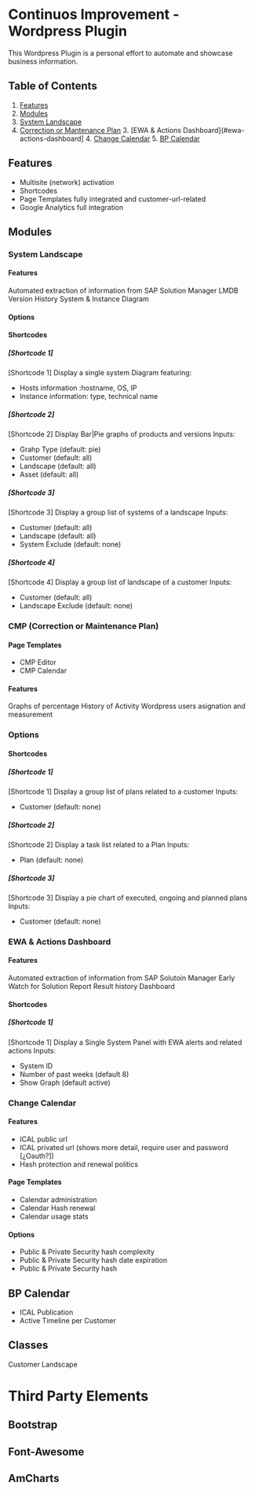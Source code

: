 # Continuos Improvement - Wordpress Plugin
This Wordpress Plugin is a personal effort to automate and showcase business information.

## Table of Contents
1. [Features](#features)
2. [Modules](#modules)
  1. [System Landscape](#system-landscape)
  2. [Correction or Mantenance Plan](#cmp-correction-and-maintenance-plan)
	3. [EWA & Actions Dashboard](#ewa-actions-dashboard]
	4. [Change Calendar](#change-calendar)
	5. [BP Calendar](#bp-calendar)


## Features
* Multisite (network) activation
* Shortcodes
* Page Templates fully integrated and customer-url-related
* Google Analytics full integration

## Modules
### System Landscape
#### Features
Automated extraction of information from SAP Solution Manager LMDB
Version History
System & Instance Diagram
#### Options
#### Shortcodes
##### [Shortcode 1]
[Shortcode 1] Display a single system Diagram featuring:

* Hosts information :hostname, OS, IP
* Instance information: type, technical name

##### [Shortcode 2]
[Shortcode 2] Display Bar|Pie graphs of products and versions
Inputs:

* Grahp Type (default: pie)
* Customer (default: all)
* Landscape (default: all)
* Asset (default: all)

##### [Shortcode 3]
[Shortcode 3] Display a group list of systems of a landscape
Inputs:

* Customer (default: all)
* Landscape (default: all)
* System Exclude (default: none)

##### [Shortcode 4]
[Shortcode 4] Display a group list of landscape of a customer
Inputs:

* Customer (default: all)
* Landscape Exclude (default: none)

### CMP (Correction or Maintenance Plan)
#### Page Templates
* CMP Editor
* CMP Calendar

#### Features
Graphs of percentage
History of Activity
Wordpress users asignation and measurement
### Options

#### Shortcodes
##### [Shortcode 1]
[Shortcode 1] Display a group list of plans related to a customer
Inputs:

* Customer (default: none)

##### [Shortcode 2]
[Shortcode 2] Display a task list related to a Plan
Inputs:

* Plan (default: none)

##### [Shortcode 3]
[Shortcode 3] Display a pie chart of executed, ongoing and planned plans
Inputs:

* Customer (default: none)

### EWA & Actions Dashboard
#### Features
Automated extraction of information from SAP Solutoin Manager Early Watch for Solution Report
Result history Dashboard
#### Shortcodes
##### [Shortcode 1]
[Shortcode 1] Display a Single System Panel with EWA alerts and related actions
Inputs:

* System ID
* Number of past weeks (default 8)
* Show Graph (default active)

### Change Calendar
#### Features
* ICAL public url
* ICAL privated url (shows more detail, require user and password [¿Oauth?])
* Hash protection and renewal politics
#### Page Templates
* Calendar administration
* Calendar Hash renewal
* Calendar usage stats
#### Options
* Public & Private Security hash complexity
* Public & Private Security hash date expiration
* Public & Private Security hash 
## BP Calendar
* ICAL Publication
* Active Timeline per Customer



## Classes
Customer
Landscape




# Third Party Elements
## Bootstrap
## Font-Awesome
## AmCharts

